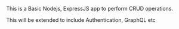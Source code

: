 This is a Basic Nodejs, ExpressJS app to perform CRUD operations.

This will be extended to include Authentication, GraphQL etc
